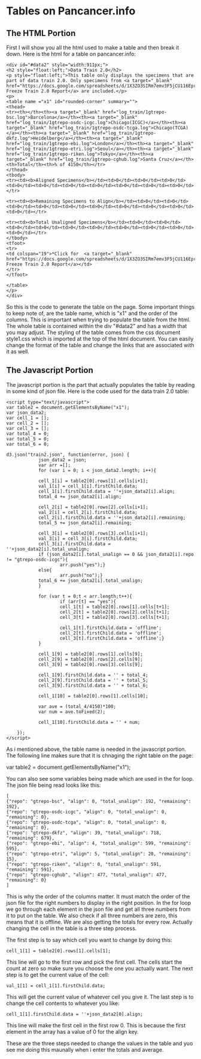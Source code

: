 # Tables on Pancancer.info

## The HTML Portion
First I will show you all the html used to make a table and then break it down. Here is the html for a table on pancancer.info:

    <div id="#data2" style="width:911px;">
    <h2 style="float:left;">Data Train 2.0</h2>
    <p style="float:left;">This table only displays the specimens that are part of data train 2.0. Only specimens from <a target="_blank" href="https://docs.google.com/spreadsheets/d/1X3ZO3SIRm7emv3F5jCU116EprDWJnRGNqCB8x5HqOws/edit#gid=1481057674">Data Freeze Train 2.0 Report</a> are included.</p>
    <p>
    <table name ="x1" id="rounded-corner" summary="">
    <thead>
    <tr><th></th><th><a target="_blank" href="log_train/1gtrepo-bsc.log">Barcelona</a></th><th><a target="_blank" href="log_train/1gtrepo-osdc-icgc.log">Chicago(ICGC)</a></th><th><a target="_blank" href="log_train/1gtrepo-osdc-tcga.log">Chicago(TCGA)</a></th><th><a target="_blank" href="log_train/1gtrepo-dkfz.log">Heidelberg</a></th><th><a target="_blank" href="log_train/1gtrepo-ebi.log">London</a></th><th><a target="_blank" href="log_train/1gtrepo-etri.log">Seoul</a></th><th><a target="_blank" href="log_train/1gtrepo-riken.log">Tokyo</a></th><th><a target="_blank" href="log_train/1gtrepo-cghub.log">Santa Cruz</a></th><th>Total</th><th>% of 4150</th></tr>
    </thead>
    <tbody>
    <tr><td><b>Aligned Specimens</b></td><td>0</td><td>0</td><td>0</td><td>0</td><td>0</td><td>0</td><td>0</td><td>0</td><td>0</td><td>0</td></tr>
    
    <tr><td><b>Remaining Specimens to Align</b></td><td>0</td><td>0</td><td>0</td><td>0</td><td>0</td><td>0</td><td>0</td><td>0</td><td>0</td><td>0</td></tr>
    
    <tr><td><b>Total Unaligned Specimens</b></td><td>0</td><td>0</td><td>0</td><td>0</td><td>0</td><td>0</td><td>0</td><td>0</td><td>0</td><td>0</td></tr>
    </tbody>
    <tfoot>
    <tr>
    <td colspan="19">*Click for  <a target="_blank" href="https://docs.google.com/spreadsheets/d/1X3ZO3SIRm7emv3F5jCU116EprDWJnRGNqCB8x5HqOws/edit#gid=1481057674">Data Freeze Train 2.0 Report</a></td>
    </tr>
    </tfoot>
    
    </table>
    </p>
    </div>

So this is the code to generate the table on the page. Some important things to keep note of, are the table name, which is "x1" and the order of the columns. This is important when trying to populate the table from the html. The whole table is contained within the div "#data2" and has a width that you may adjust. The styling of the table comes from the css document style1.css which is imported at the top of the html document. You can easily change the format of the table and change the links that are associated with it as well. 

## The Javascript Portion 
The javascript portion is the part that actually populates the table by reading in some kind of json file. Here is the code used for the data train 2.0 table:

    <script type="text/javascript">
    var table2 = document.getElementsByName("x1");
    var json_data2;
    var cell_1 = [];
    var cell_2 = [];
    var cell_3 = [];
    var total_4 = 0;
    var total_5 = 0;
    var total_6 = 0;
  
    d3.json("train2.json", function(error, json) {
                json_data2 = json;
                var arr =[];
                for (var i = 0; i < json_data2.length; i++){                

                cell_1[i] = table2[0].rows[1].cells[i+1];
                val_1[i] = cell_1[i].firstChild.data;
                cell_1[i].firstChild.data = ''+json_data2[i].align;
                total_4 += json_data2[i].align;
                
                cell_2[i] = table2[0].rows[2].cells[i+1];
                val_2[i] = cell_2[i].firstChild.data;
                cell_2[i].firstChild.data = ''+json_data2[i].remaining;
                total_5 += json_data2[i].remaining;
                
                cell_3[i] = table2[0].rows[3].cells[i+1];
                val_3[i] = cell_3[i].firstChild.data;
                cell_3[i].firstChild.data = ''+json_data2[i].total_unalign;
                if (json_data2[i].total_unalign == 0 && json_data2[i].repo != "gtrepo-osdc-icgc"){
                        arr.push("yes");}
                else{
                        arr.push("no");}        
                total_6 += json_data2[i].total_unalign;
                }

                for (var t = 0;t < arr.length;t++){
                        if (arr[t] == "yes"){
                        cell_1[t] = table2[0].rows[1].cells[t+1];
                        cell_2[t] = table2[0].rows[2].cells[t+1];
                        cell_3[t] = table2[0].rows[3].cells[t+1];

                        cell_1[t].firstChild.data = 'offline';
                        cell_2[t].firstChild.data = 'offline';
                        cell_3[t].firstChild.data = 'offline';}
                }
            
                cell_1[9] = table2[0].rows[1].cells[9];
                cell_2[9] = table2[0].rows[2].cells[9];
                cell_3[9] = table2[0].rows[3].cells[9];

                cell_1[9].firstChild.data = '' + total_4;
                cell_2[9].firstChild.data = '' + total_5;
                cell_3[9].firstChild.data = '' + total_6;

                cell_1[10] = table2[0].rows[1].cells[10];

                var ave = (total_4/4150)*100;
                var num = ave.toFixed(2);

                cell_1[10].firstChild.data = '' + num;
        
        });
    </script>
  
As i mentioned above, the table name is needed in the javascript portion. The following line makes sure that it is chnaging the right table on the page:

  var table2 = document.getElementsByName("x1");
  
You can also see some variables being made which are used in the for loop. The json file being read looks like this:

    [
    {"repo": "gtrepo-bsc", "align": 0, "total_unalign": 192, "remaining": 192},
    {"repo": "gtrepo-osdc-icgc", "align": 0, "total_unalign": 0, "remaining": 0},
    {"repo": "gtrepo-osdc-tcga", "align": 0, "total_unalign": 0, "remaining": 0},
    {"repo": "gtrepo-dkfz", "align": 39, "total_unalign": 718, "remaining": 679},
    {"repo": "gtrepo-ebi", "align": 4, "total_unalign": 599, "remaining": 595},
    {"repo": "gtrepo-etri", "align": 5, "total_unalign": 20, "remaining": 15},
    {"repo": "gtrepo-riken", "align": 0, "total_unalign": 591, "remaining": 591},
    {"repo": "gtrepo-cghub", "align": 477, "total_unalign": 477, "remaining": 0}  
    ]

This is why the order of the columns matter. It must match the order of the json file for the right numbers to display in the right position. In the for loop we go through each element in the json file and get all three numbers from it to put on the table. We also check if all three numbers are zero, this means that it is offline. We are also getting the totals for every row. Actually changing the cell in the table is a three step process. 

The first step is to say which cell you want to change by doing this:

    cell_1[1] = table2[0].rows[1].cells[1];

This line will go to the first row and pick the first cell. The cells start the count at zero so make sure you choose the one you actually want. The next step is to get the current value of the cell:

    val_1[1] = cell_1[1].firstChild.data;
  
This will get the current value of whatever cell you give it. The last step is to change the cell contents to whatever you like:

    cell_1[1].firstChild.data = ''+json_data2[0].align;
  
This line will make the first cell in the first row 0. This is because the first element in the array has a value of 0 for the align key. 

These are the three steps needed to change the values in the table and yuo see me doing this maunally when i enter the totals and average. 
